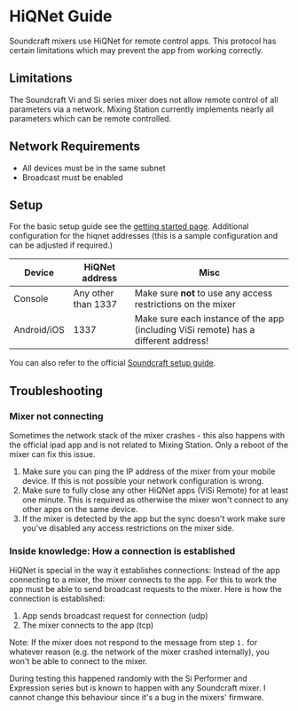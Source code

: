 # HiQNet Guide

Soundcraft mixers use HiQNet for remote control apps. This protocol has certain limitations which may prevent the app
from working correctly.

## Limitations

The Soundcraft Vi and Si series mixer does not allow remote control of all parameters via a network.
Mixing Station currently implements nearly all parameters which can be remote controlled.

## Network Requirements

- All devices must be in the same subnet
- Broadcast must be enabled

## Setup

For the basic setup guide see the [getting started page](../getting-started.md).
Additional configuration for the hiqnet addresses (this is a sample configuration and can be adjusted if required.)

| Device      | HiQNet address      | Misc                                                                                | 
|-------------|---------------------|-------------------------------------------------------------------------------------|
| Console     | Any other than 1337 | Make sure **not** to use any access restrictions on the mixer                       | 
| Android/iOS | 1337                | Make sure each instance of the app (including ViSi remote) has a different address! |

You can also refer to the official [Soundcraft setup guide](https://www.youtube.com/watch?v=P-j-x1BJrx0).

## Troubleshooting

### Mixer not connecting

Sometimes the network stack of the mixer crashes - this also happens with the official ipad app and is not related to
Mixing Station.
Only a reboot of the mixer can fix this issue.

1. Make sure you can ping the IP address of the mixer from your mobile device. If this is not possible your network
   configuration is wrong.
2. Make sure to fully close any other HiQNet apps (ViSi Remote) for at least one minute.
   This is required as otherwise the mixer won't connect to any other apps on the same device.
3. If the mixer is detected by the app but the sync doesn't work make sure you've disabled any access restrictions on
   the mixer side.

### Inside knowledge: How a connection is established

HiQNet is special in the way it establishes connections: Instead of the app connecting to a mixer, the mixer connects to
the app. For this to work the app must be able to send broadcast requests to the mixer.
Here is how the connection is established:

1. App sends broadcast request for connection (udp)
2. The mixer connects to the app (tcp)

Note: If the mixer does not respond to the message from step `1.` for whatever reason (e.g. the network of the mixer
crashed internally), you won't be able to connect to the mixer.

During testing this happened randomly with the Si Performer and Expression series but is known to happen with any
Soundcraft mixer.
I cannot change this behaviour since it's a bug in the mixers' firmware.

